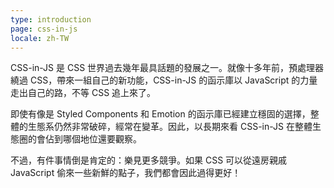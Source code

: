 ```yaml
---
type: introduction
page: css-in-js
locale: zh-TW
---
```


CSS-in-JS 是 CSS 世界過去幾年最具話題的發展之一。就像十多年前，預處理器繞過 CSS，帶來一組自己的新功能，CSS-in-JS 的函示庫以 JavaScript 的力量走出自己的路，不等 CSS 追上來了。

即使有像是 Styled Components 和 Emotion 的函示庫已經建立穩固的選擇，整體的生態系仍然非常破碎，經常在變革。因此，以長期來看 CSS-in-JS 在整體生態圈的會佔到哪個地位還要觀察。

不過，有件事情倒是肯定的：樂見更多競爭。如果 CSS 可以從遠房親戚 JavaScript 偷來一些新鮮的點子，我們都會因此過得更好！
